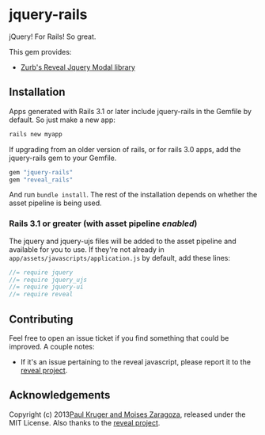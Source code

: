 # jquery-rails

jQuery! For Rails! So great.

This gem provides:

  * [Zurb's Reveal Jquery Modal library](http://github.com/zurb/reveal)

## Installation

Apps generated with Rails 3.1 or later include jquery-rails in the Gemfile by default. So just make a new app:

```sh
rails new myapp
```

If upgrading from an older version of rails, or for rails 3.0 apps,
add the jquery-rails gem to your Gemfile.

```ruby
gem "jquery-rails"
gem "reveal_rails"
```

And run `bundle install`. The rest of the installation depends on
whether the asset pipeline is being used.

### Rails 3.1 or greater (with asset pipeline *enabled*)

The jquery and jquery-ujs files will be added to the asset pipeline and available for you to use. If they're not already in `app/assets/javascripts/application.js` by default, add these lines:

```js
//= require jquery
//= require jquery_ujs
//= require jquery-ui
//= require reveal
```

## Contributing

Feel free to open an issue ticket if you find something that could be improved. A couple notes:

* If it's an issue pertaining to the reveal javascript, please report it to the [reveal project](http://github.com/zurb/reveal).


## Acknowledgements

Copyright (c) 2013[Paul Kruger and Moises Zaragoza](http://miamiruby.org), released under the MIT License.
Also thanks to the [reveal project](http://github.com/zurb/reveal).
